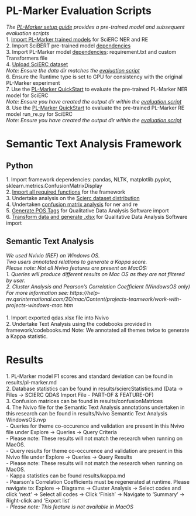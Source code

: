 <h1>PL-Marker Evaluation Scripts</h1>
<em>The  <a href="https://github.com/thunlp/PL-Marker#Setup" target="_blank">PL-Marker setup guide</a> provides a pre-trained model and subsequent evaluation scripts</em>
<br>
1. <a href="https://github.com/thunlp/PL-Marker#Trained-Models" target="_blank">Import PL-Marker trained models</a> for SciERC NER and RE<br>
2. Import SciBERT pre-trained model <a href="https://github.com/thunlp/PL-Marker#training-script" target="_blank"> dependencies</a><br>
3. Import PL-Marker model <a href="https://github.com/thunlp/PL-Marker#Install-dependencies" target="_blank"> dependencies</a>: requirement.txt and custom Transformers file<br>
4. <a href="https://github.com/thunlp/PL-Marker#download-and-preprocess-the-datasets" target="_blank"> Upload SciERC dataset</a><br>
  <em>Note: Ensure the data dir matches the <a href="https://github.com/thunlp/PL-Marker#quick-start" target="_blank"> evaluation script</a></em><br>
6. Ensure the Runtime type is set to GPU for consistency with the original PL-Marker experiment<br>
7. Use the <a href="https://github.com/thunlp/PL-Marker#quick-start" target="_blank">PL-Marker QuickStart</a> to evaluate the pre-trained PL-Marker NER model for SciERC<br>
   <em>Note: Ensure you have created the output dir within the <a href="https://github.com/thunlp/PL-Marker#quick-start" target="_blank">evaluation script</a></em><br>
8. Use the <a href="https://github.com/thunlp/PL-Marker#quick-start" target="_blank">PL-Marker QuickStart</a> to evaluate the pre-trained PL-Marker RE model run_re.py for SciERC<br>
   <em>Note: Ensure you have created the output dir within the <a href="https://github.com/thunlp/PL-Marker#quick-start" target="_blank">evaluation script</a></em>

<h1>Semantic Text Analysis Framework</h1>

<h2>Python</h2>
1. Import framework dependencies: pandas, NLTK, matplotlib.pyplot, sklearn.metrics.ConfusionMatrixDisplay<br>
2. <a href="https://github.com/mtclevans/semantictextanalysis/blob/main/framework/functions.py" target="_blank">Import all required functions</a> for the framework<br>
3. Undertake analysis on the <a href="https://github.com/mtclevans/semantictextanalysis/tree/main/framework/sciercanalysis" target="_blank">Scierc dataset distribution</a><br>
4. Undertaken <a href="https://github.com/mtclevans/semantictextanalysis/tree/main/framework/confusionmatrices" target="_blank">confusion matrix analysis</a> for ner and re<br>
5. <a href="https://github.com/mtclevans/semantictextanalysis/blob/main/framework/posTags.py" target="_blank">Generate POS Tags</a> for Qualitative Data Analysis Software import<br>
6. <a href="https://github.com/mtclevans/semantictextanalysis/blob/main/framework/qdas/dataTransform.py" target="_blank">Transform data and generate .xlsx</a> for Qualitative Data Analysis Software import

<h2>Semantic Text Analysis</h2>
<em>We used Nvivio (REF) on Windows OS.</em><br>
<em>Two users annotated relations to generate a Kappa score.</em><br>
<em>Please note: Not all Nvivo features are present on MacOS:</em><br>
<em>1. Queries will produce different results on Mac OS as they are not filtered by user.</em><br>
<em>2. Cluster Analysis and Pearson’s Correlation Coefficient (WindowsOS only)</em><br>
<em>For more information see: https://help-nv.qsrinternational.com/20/mac/Content/projects-teamwork/work-with-projects-windows-mac.htm</em><br><br>
1. Import exported qdas.xlsx file into Nvivo<br>
2. Undertake Text Analysis using the codebooks provided in framework/codebooks.md
Note: We annotated all themes twice to generate a Kappa statistic.

<h1>Results</h1>
1. PL-Marker model F1 scores and standard deviation can be found in results/pl-marker.md<br>
2. Database statistics can be found in results/sciercStatistics.md (Data -> Files -> SCIERC QDAS Import File - PART-OF & FEATURE-OF)<br>
3. Confusion matrices can be found in results/confusionMatrices<br>
4. The Nvivo file for the Semantic Text Analysis annotations undertaken in this research can be found in results/Nvivo Semantic Text Analysis WindowsOS.nvp<br>
- Queries for theme co-occurence and validation are present in this Nvivo file under Explore -> Queries -> Query Criteria<br>
- Please note: These results will not match the research when running on MacOS.<br>
- Query results for theme co-occurence and validation are present in this Nvivo file under Explore -> Queries -> Query Results<br>
- Please note: These results will not match the research when running on MacOS.<br>
- Kappa statistics can be found results/kappa.md<br>
- Pearson's Correlation Coefficients must be regenerated at runtime. Please navigate to: Explore -> Diagrams -> Cluster Analysis -> Select codes and click ‘next’ -> Select all codes -> Click ‘Finish’ -> Navigate to ‘Summary’ -> Right-click and ‘Export list’<br>
- <em>Please note: This feature is not available in MacOS</em>
